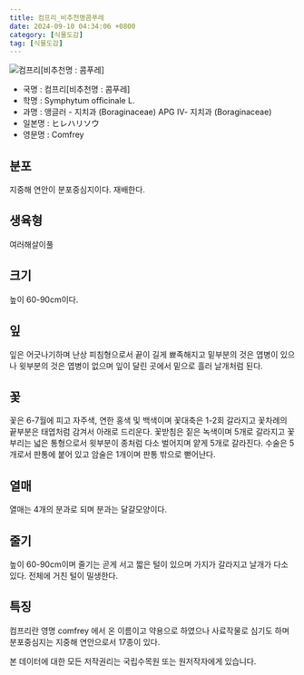 ```yaml
---
title: 컴프리_비추천명콤푸레
date: 2024-09-10 04:34:06 +0800
category: [식물도감]
tag: [식물도감]
---
```




![컴프리[비추천명 : 콤푸레]](/fileUpload/plants/basic/Boraginaceae/Symphytum/2440/1_th2.JPG)
- 국명 : 컴프리[비추천명 : 콤푸레]
- 학명 : Symphytum officinale L.
- 과명 : 앵글러 - 지치과 (Boraginaceae) APG Ⅳ- 지치과 (Boraginaceae)
- 일본명 : ヒレハリソウ
- 영문명 : Comfrey


## 분포
지중해 연안이 분포중심지이다. 재배한다.
## 생육형
여러해살이풀
## 크기
높이 60-90cm이다.
## 잎
잎은 어긋나기하며 난상 피침형으로서 끝이 길게 뾰족해지고 밑부분의 것은 엽병이 있으나 윗부분의 것은 엽병이 없으며 잎이 달린 곳에서 밑으로 흘러 날개처럼 된다.
## 꽃
꽃은 6-7월에 피고 자주색, 연한 홍색 및 백색이며 꽃대축은 1-2회 갈라지고 꽃차례의 끝부분은 태엽처럼 감겨서 아래로 드리운다. 꽃받침은 짙은 녹색이며 5개로 갈라지고 꽃부리는 넓은 통형으로서 윗부분이 종처럼 다소 벌어지며 얕게 5개로 갈라진다. 수술은 5개로서 판통에 붙어 있고 암술은 1개이며 판통 밖으로 뻗어난다.
## 열매
열매는 4개의 분과로 되며 분과는 달걀모양이다.
## 줄기
높이 60-90cm이며 줄기는 곧게 서고 짧은 털이 있으며 가지가 갈라지고 날개가 다소 있다. 전체에 거친 털이 밀생한다.
## 특징
컴프리란 영명 comfrey 에서 온 이름이고 약용으로 하였으나 사료작물로 심기도 하며 분포중심지는 지중해 연안으로서 17종이 있다.






본 데이터에 대한 모든 저작권리는 국립수목원 또는 원저작자에게 있습니다.
